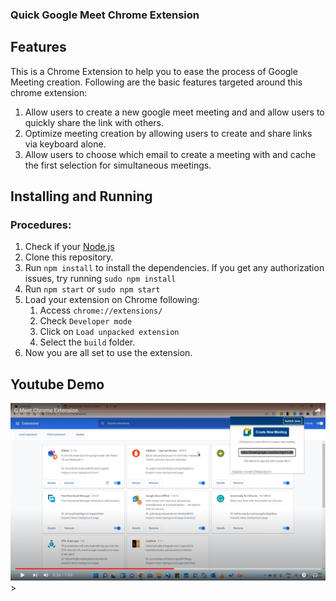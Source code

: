 ### Quick Google Meet Chrome Extension


## Features

This is a Chrome Extension to help you to ease the process of Google Meeting creation.
Following are the basic features targeted  around this chrome extension:

1. Allow users to create a new google meet meeting and and allow users to quickly share the link with others.
2. Optimize meeting creation by allowing users to create and share links via keyboard alone.
3. Allow users to choose which email to create a meeting with and cache the first selection for simultaneous meetings.

## Installing and Running

### Procedures:

1. Check if your [Node.js](https://nodejs.org/) 
2. Clone this repository.
3. Run `npm install` to install the dependencies. If you get any authorization issues, try running `sudo npm install`
4. Run `npm start` or `sudo npm start`
5. Load your extension on Chrome following:
   1. Access `chrome://extensions/`
   2. Check `Developer mode`
   3. Click on `Load unpacked extension`
   4. Select the `build` folder.
6. Now you are all set to use the extension.

## Youtube Demo
[![IMAGE ALT TEXT](https://github.com/MonuKumar1/Gmeet-extension/blob/master/src/assets/img/Screenshot%20(86).png)](https://www.youtube.com/watch?v=SLKyOw8InHI "G-Meet Chrome Extension")>














